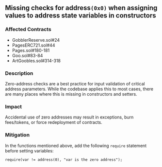 ## Missing checks for address`(0x0)` when assigning values to address state variables in constructors

### Affected Contracts

- GobblerReserve.sol#24
- PagesERC721.sol#44
- Pages.sol#180-181
- Goo.sol#83-84
- ArtGoobles.sol#314-318

### Description

Zero-address checks are a best practice for input validation of critical address parameters. While the codebase applies this to most cases, there are many places where this is missing in constructors and setters.

### Impact

Accidental use of zero addresses may result in exceptions, burn fees/tokens, or force redeployment of contracts.

### Mitigation

In the functions mentioned above, add the following `require` statement before setting variables:

```solidity
require(var != address(0), "var is the zero address");
```